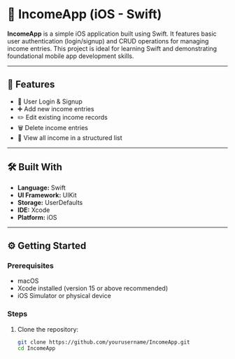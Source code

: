 # 📱 IncomeApp (iOS - Swift)

**IncomeApp** is a simple iOS application built using Swift. It features basic user authentication (login/signup) and CRUD operations for managing income entries. This project is ideal for learning Swift and demonstrating foundational mobile app development skills.

---

## 🚀 Features

- 🔐 User Login & Signup
- ➕ Add new income entries
- ✏️ Edit existing income records
- 🗑️ Delete income entries
- 📄 View all income in a structured list

---

## 🛠️ Built With

- **Language:** Swift
- **UI Framework:** UIKit
- **Storage:** UserDefaults
- **IDE:** Xcode
- **Platform:** iOS



---

## ⚙️ Getting Started

### Prerequisites
- macOS
- Xcode installed (version 15 or above recommended)
- iOS Simulator or physical device

### Steps

1. Clone the repository:
   ```bash
   git clone https://github.com/yourusername/IncomeApp.git
   cd IncomeApp
